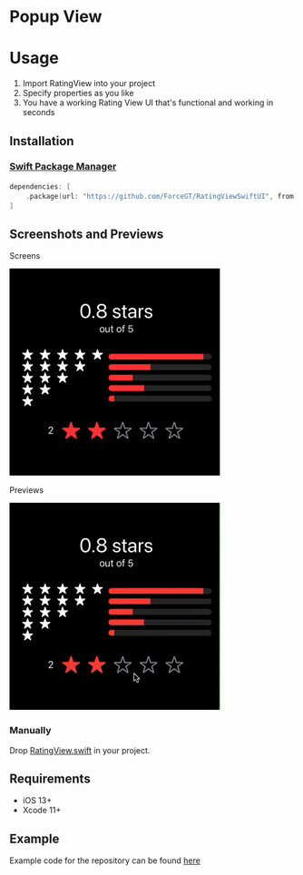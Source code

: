 <p><h1 align="left">Popup View</h1></p>


# Usage

1. Import RatingView into your project 
2. Specify properties as you like
3. You have a working Rating View UI that's functional and working in seconds

## Installation

### [Swift Package Manager](https://swift.org/package-manager/)

```swift
dependencies: [
    .package(url: "https://github.com/ForceGT/RatingViewSwiftUI", from: "1.0.0")
]
```
## Screenshots and Previews

Screens

![](https://github.com/ForceGT/RatingViewSwiftUI/blob/master/Screens/RatingPreview.png) 

Previews
                                                                                        
![](https://github.com/ForceGT/RatingViewSwiftUI/blob/master/Screens/videopreview.gif)


### Manually

Drop [RatingView.swift](https://github.com/ForceGT/RatingViewSwiftUI/blob/master/Sources/RatingView/RatingView.swift) in your project.

## Requirements

* iOS 13+
* Xcode 11+ 

## Example

Example code for the repository can be found [here](https://github.com/ForceGT/RatingViewSwiftUIExample)
